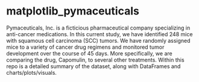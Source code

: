 # matplotlib_pymaceuticals

Pymaceuticals, Inc. is a ficticious pharmaceutical company specializing in anti-cancer medications.  In this current study, we have identified 248 mice with squamous cell carcinoma (SCC) tumors.  We have randomly assigned mice to a variety of cancer drug regimens and monitored tumor development over the course of 45 days.  More specifically, we are comparing the drug, Capomulin, to several other treatments.  Within this repo is a detailed summary of the dataset, along with DataFrames and charts/plots/visuals.
